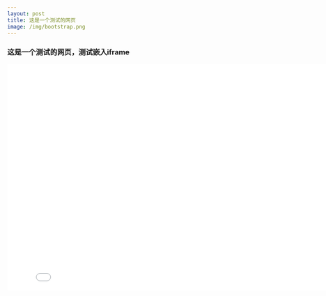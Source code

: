 ```yaml
---
layout: post
title: 这是一个测试的网页
image: /img/bootstrap.png
---
```


### 这是一个测试的网页，测试嵌入iframe


<iframe 
  width="820"
  height="520"
  src="../js/html/threat-analysis.html"
  frameborder="0">
</iframe>

